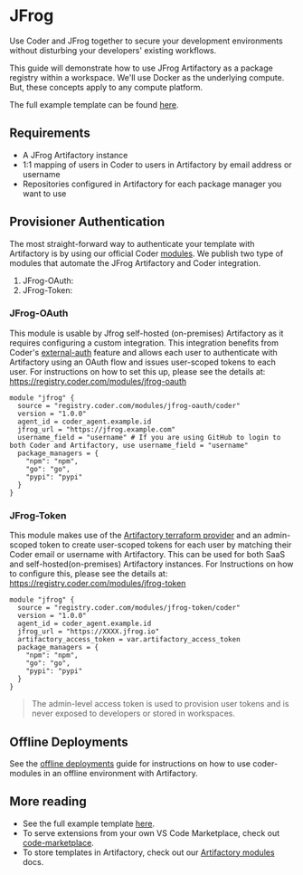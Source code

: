 # JFrog

Use Coder and JFrog together to secure your development environments without
disturbing your developers' existing workflows.

This guide will demonstrate how to use JFrog Artifactory as a package registry
within a workspace. We'll use Docker as the underlying compute. But, these
concepts apply to any compute platform.

The full example template can be found
[here](https://github.com/coder/coder/tree/main/examples/jfrog/docker).

## Requirements

- A JFrog Artifactory instance
- 1:1 mapping of users in Coder to users in Artifactory by email address or
  username
- Repositories configured in Artifactory for each package manager you want to
  use

## Provisioner Authentication

The most straight-forward way to authenticate your template with Artifactory is
by using our official Coder [modules](rhttps://egistry.coder.com). We publish
two type of modules that automate the JFrog Artifactory and Coder integration.

1. JFrog-OAuth:
2. JFrog-Token:

### JFrog-OAuth

This module is usable by Jfrog self-hosted (on-premises) Artifactory as it
requires configuring a custom integration. This integration benefits from
Coder's [external-auth](https://coder.com/docs/v2/latest/admin/external-auth)
feature and allows each user to authenticate with Artifactory using an OAuth
flow and issues user-scoped tokens to each user. For instructions on how to set
this up, please see the details at:
https://registry.coder.com/modules/jfrog-oauth

```hcl
module "jfrog" {
  source = "registry.coder.com/modules/jfrog-oauth/coder"
  version = "1.0.0"
  agent_id = coder_agent.example.id
  jfrog_url = "https://jfrog.example.com"
  username_field = "username" # If you are using GitHub to login to both Coder and Artifactory, use username_field = "username"
  package_managers = {
    "npm": "npm",
    "go": "go",
    "pypi": "pypi"
  }
}
```

### JFrog-Token

This module makes use of the
[Artifactory terraform provider](https://registry.terraform.io/providers/jfrog/artifactory/latest/docs)
and an admin-scoped token to create user-scoped tokens for each user by matching
their Coder email or username with Artifactory. This can be used for both SaaS
and self-hosted(on-premises) Artifactory instances. For Instructions on how to
configure this, please see the details at:
https://registry.coder.com/modules/jfrog-token

```hcl
module "jfrog" {
  source = "registry.coder.com/modules/jfrog-token/coder"
  version = "1.0.0"
  agent_id = coder_agent.example.id
  jfrog_url = "https://XXXX.jfrog.io"
  artifactory_access_token = var.artifactory_access_token
  package_managers = {
    "npm": "npm",
    "go": "go",
    "pypi": "pypi"
  }
}
```

<blockquote class="info">
The admin-level access token is used to provision user tokens and is never exposed to
developers or stored in workspaces.
</blockquote>

## Offline Deployments

See the [offline deployments](../install/offline.md#coder-modules) guide for
instructions on how to use coder-modules in an offline environment with
Artifactory.

## More reading

- See the full example template
  [here](https://github.com/coder/coder/tree/main/examples/jfrog/docker).
- To serve extensions from your own VS Code Marketplace, check out
  [code-marketplace](https://github.com/coder/code-marketplace#artifactory-storage).
- To store templates in Artifactory, check out our
  [Artifactory modules](../templates/modules.md#artifactory) docs.
